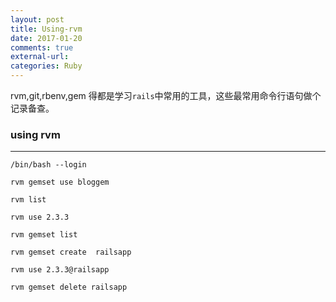 ```yaml
---
layout: post
title: Using-rvm 
date: 2017-01-20
comments: true
external-url:
categories: Ruby
---
```


rvm,git,rbenv,gem 得都是学习`rails`中常用的工具，这些最常用命令行语句做个记录备查。

### using rvm
---

```
/bin/bash --login

rvm gemset use bloggem

rvm list

rvm use 2.3.3

rvm gemset list

rvm gemset create  railsapp

rvm use 2.3.3@railsapp

rvm gemset delete railsapp
```












